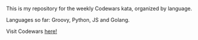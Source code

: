 This is my repository for the weekly Codewars kata, organized by language.

Languages so far: Groovy, Python, JS and Golang.

Visit Codewars [here!](https://www.codewars.com)
